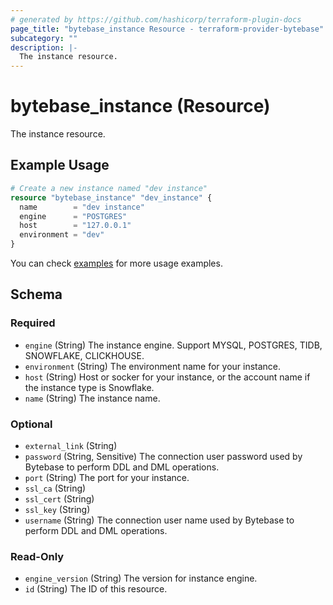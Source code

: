 ```yaml
---
# generated by https://github.com/hashicorp/terraform-plugin-docs
page_title: "bytebase_instance Resource - terraform-provider-bytebase"
subcategory: ""
description: |-
  The instance resource.
---
```


# bytebase_instance (Resource)

The instance resource.

## Example Usage

```terraform
# Create a new instance named "dev instance"
resource "bytebase_instance" "dev_instance" {
  name        = "dev instance"
  engine      = "POSTGRES"
  host        = "127.0.0.1"
  environment = "dev"
}
```

You can check [examples](https://github.com/bytebase/terraform-provider-bytebase/blob/main/examples/main.tf) for more usage examples.

<!-- schema generated by tfplugindocs -->
## Schema

### Required

- `engine` (String) The instance engine. Support MYSQL, POSTGRES, TIDB, SNOWFLAKE, CLICKHOUSE.
- `environment` (String) The environment name for your instance.
- `host` (String) Host or socker for your instance, or the account name if the instance type is Snowflake.
- `name` (String) The instance name.

### Optional

- `external_link` (String)
- `password` (String, Sensitive) The connection user password used by Bytebase to perform DDL and DML operations.
- `port` (String) The port for your instance.
- `ssl_ca` (String)
- `ssl_cert` (String)
- `ssl_key` (String)
- `username` (String) The connection user name used by Bytebase to perform DDL and DML operations.

### Read-Only

- `engine_version` (String) The version for instance engine.
- `id` (String) The ID of this resource.



